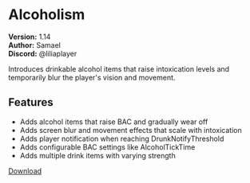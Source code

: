 # Alcoholism

**Version:** 1.14  
**Author:** Samael  
**Discord:** @liliaplayer  

Introduces drinkable alcohol items that raise intoxication levels and temporarily blur the player's vision and movement.

## Features

- Adds alcohol items that raise BAC and gradually wear off
- Adds screen blur and movement effects that scale with intoxication
- Adds player notification when reaching DrunkNotifyThreshold
- Adds configurable BAC settings like AlcoholTickTime
- Adds multiple drink items with varying strength

[Download](https://github.com/LiliaFramework/Modules/raw/refs/heads/gh-pages/alcoholism.zip)
